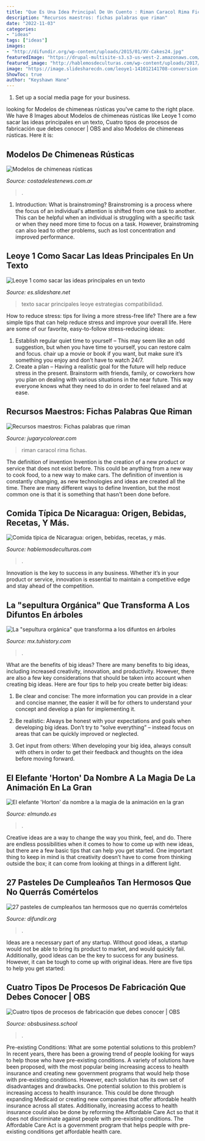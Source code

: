 ```yaml
---
title: "Que Es Una Idea Principal De Un Cuento : Riman Caracol Rima Fichas"
description: "Recursos maestros: fichas palabras que riman"
date: "2022-11-03"
categories:
- "ideas"
tags: ["ideas"]
images:
- "http://difundir.org/wp-content/uploads/2015/01/XV-Cakes24.jpg"
featuredImage: "https://drupal-multisite-s3.s3-us-west-2.amazonaws.com/files/entierro.organico.jpg"
featured_image: "http://hablemosdeculturas.com/wp-content/uploads/2017/11/comida-tipica-de-nicaragua-8.jpg"
image: "https://image.slidesharecdn.com/leoye1-141012141708-conversion-gate01/95/leoye-1-como-sacar-las-ideas-principales-en-un-texto-5-638.jpg?cb=1413123514"
ShowToc: true
author: "Keyshawn Hane"
---
```



1. Set up a social media page for your business.

	

		
looking for Modelos de chimeneas rústicas you've came to the right place. We have 8 Images about Modelos de chimeneas rústicas like Leoye 1 como sacar las ideas principales en un texto, Cuatro tipos de procesos de fabricación que debes conocer | OBS and also Modelos de chimeneas rústicas. Here it is:
		
    
## Modelos De Chimeneas Rústicas

<img loading=lazy src="https://costadelestenews.com.ar/wp-content/uploads/2009/06/f-2271.jpg" onerror="this.onerror=null;this.src='https://tse3.mm.bing.net/th?id=OIP.ihWbwks15DmL0zRJTyyb2AHaFy&amp;pid=15.1';" alt="Modelos de chimeneas rústicas">

_Source: costadelestenews.com.ar_

>. 

	

1. Introduction: What is brainstroming?
Brainstroming is a process where the focus of an individual's attention is shifted from one task to another. This can be helpful when an individual is struggling with a specific task or when they need more time to focus on a task. However, brainstroming can also lead to other problems, such as lost concentration and improved performance.

    
## Leoye 1 Como Sacar Las Ideas Principales En Un Texto

<img loading=lazy src="https://image.slidesharecdn.com/leoye1-141012141708-conversion-gate01/95/leoye-1-como-sacar-las-ideas-principales-en-un-texto-5-638.jpg?cb=1413123514" onerror="this.onerror=null;this.src='https://tse4.mm.bing.net/th?id=OIP.4kAlKwmSBJswbwF5-nBkmwHaFj&amp;pid=15.1';" alt="Leoye 1 como sacar las ideas principales en un texto">

_Source: es.slideshare.net_

>texto sacar principales leoye estrategias compatibilidad. 

	

How to reduce stress: tips for living a more stress-free life?
There are a few simple tips that can help reduce stress and improve your overall life. Here are some of our favorite, easy-to-follow stress-reducing ideas: 
1. Establish regular quiet time to yourself – This may seem like an odd suggestion, but when you have time to yourself, you can restore calm and focus. chair up a movie or book if you want, but make sure it’s something you enjoy and don’t have to watch 24/7. 
2. Create a plan – Having a realistic goal for the future will help reduce stress in the present. Brainstorm with friends, family, or coworkers how you plan on dealing with various situations in the near future. This way everyone knows what they need to do in order to feel relaxed and at ease. 

    
## Recursos Maestros: Fichas Palabras Que Riman

<img loading=lazy src="http://lh5.ggpht.com/_lCeMNfD5tzc/S3gWYddHPQI/AAAAAAAAGdU/9RRIuvKmj1I/SOL-CARACOL_thumb.jpg?imgmax=800" onerror="this.onerror=null;this.src='https://tse2.mm.bing.net/th?id=OIP.Fl4H42KklFQSzSOaaFHd3QAAAA&amp;pid=15.1';" alt="Recursos maestros: Fichas palabras que riman">

_Source: jugarycolorear.com_

>riman caracol rima fichas. 

	

The definition of invention
Invention is the creation of a new product or service that does not exist before. This could be anything from a new way to cook food, to a new way to make cars. The definition of invention is constantly changing, as new technologies and ideas are created all the time. There are many different ways to define Invention, but the most common one is that it is something that hasn't been done before.

    
## Comida Típica De Nicaragua: Origen, Bebidas, Recetas, Y Más.

<img loading=lazy src="http://hablemosdeculturas.com/wp-content/uploads/2017/11/comida-tipica-de-nicaragua-8.jpg" onerror="this.onerror=null;this.src='https://tse4.mm.bing.net/th?id=OIP.vuSk-uCg85y52VuLMitlPAHaFj&amp;pid=15.1';" alt="Comida típica de Nicaragua: origen, bebidas, recetas, y más.">

_Source: hablemosdeculturas.com_

>. 

	

Innovation is the key to success in any business. Whether it’s in your product or service, innovation is essential to maintain a competitive edge and stay ahead of the competition.

    
## La &quot;sepultura Orgánica&quot; Que Transforma A Los Difuntos En árboles

<img loading=lazy src="https://drupal-multisite-s3.s3-us-west-2.amazonaws.com/files/entierro.organico.jpg" onerror="this.onerror=null;this.src='https://tse3.mm.bing.net/th?id=OIP.Tajd6Ec3h06NoqntJDf-fgHaFH&amp;pid=15.1';" alt="La &quot;sepultura orgánica&quot; que transforma a los difuntos en árboles">

_Source: mx.tuhistory.com_

>. 

	

What are the benefits of big ideas?
There are many benefits to big ideas, including increased creativity, innovation, and productivity. However, there are also a few key considerations that should be taken into account when creating big ideas. Here are four tips to help you create better big ideas:
1. Be clear and concise: The more information you can provide in a clear and concise manner, the easier it will be for others to understand your concept and develop a plan for implementing it.

2. Be realistic: Always be honest with your expectations and goals when developing big ideas. Don’t try to “solve everything” – instead focus on areas that can be quickly improved or neglected.

3. Get input from others: When developing your big idea, always consult with others in order to get their feedback and thoughts on the idea before moving forward.

    
## El Elefante &#039;Horton&#039; Da Nombre A La Magia De La Animación En La Gran

<img loading=lazy src="https://e00-elmundo.uecdn.es/elmundo/imagenes/2008/03/06/1204817195_extras_ladillos_1_0.jpg" onerror="this.onerror=null;this.src='https://tse3.mm.bing.net/th?id=OIP.MJ0UmdaQ8LNlwXKpXDxZ7gAAAA&amp;pid=15.1';" alt="El elefante &#039;Horton&#039; da nombre a la magia de la animación en la gran">

_Source: elmundo.es_

>. 

	

Creative ideas are a way to change the way you think, feel, and do. There are endless possibilities when it comes to how to come up with new ideas, but there are a few basic tips that can help you get started. One important thing to keep in mind is that creativity doesn’t have to come from thinking outside the box; it can come from looking at things in a different light.

    
## 27 Pasteles De Cumpleaños Tan Hermosos Que No Querrás Comértelos

<img loading=lazy src="http://difundir.org/wp-content/uploads/2015/01/XV-Cakes24.jpg" onerror="this.onerror=null;this.src='https://tse2.mm.bing.net/th?id=OIP.bg0qlxW4Zum1mi-2zhLHIQHaLH&amp;pid=15.1';" alt="27 pasteles de cumpleaños tan hermosos que no querrás comértelos">

_Source: difundir.org_

>. 

	

Ideas are a necessary part of any startup. Without good ideas, a startup would not be able to bring its product to market, and would quickly fail. Additionally, good ideas can be the key to success for any business. However, it can be tough to come up with original ideas. Here are five tips to help you get started: 

    
## Cuatro Tipos De Procesos De Fabricación Que Debes Conocer | OBS

<img loading=lazy src="https://www.obsbusiness.school/sites/obsbusiness.school/files/images/istock-609927172.jpg" onerror="this.onerror=null;this.src='https://tse1.mm.bing.net/th?id=OIP.AaoMkyjTzajtPErkKuzDUQHaE8&amp;pid=15.1';" alt="Cuatro tipos de procesos de fabricación que debes conocer | OBS">

_Source: obsbusiness.school_

>. 

	

Pre-existing Conditions: What are some potential solutions to this problem?
In recent years, there has been a growing trend of people looking for ways to help those who have pre-existing conditions. A variety of solutions have been proposed, with the most popular being increasing access to health insurance and creating new government programs that would help those with pre-existing conditions. However, each solution has its own set of disadvantages and drawbacks. One potential solution to this problem is increasing access to health insurance. This could be done through expanding Medicaid or creating new companies that offer affordable health insurance across all states. Additionally, increasing access to health insurance could also be done by reforming the Affordable Care Act so that it does not discriminate against people with pre-existing conditions. The Affordable Care Act is a government program that helps people with pre-existing conditions get affordable health care.

